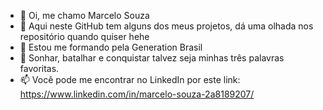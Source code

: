 - 👋 Oi, me chamo Marcelo Souza 
- 👀 Aqui neste GitHub tem alguns dos meus projetos, dá uma olhada nos repositório quando quiser hehe
- 🌱 Estou me formando pela Generation Brasil 
- 💞️ Sonhar, batalhar e conquistar talvez seja minhas três palavras favoritas.
- 📫 Você pode me encontrar no LinkedIn por este link: https://www.linkedin.com/in/marcelo-souza-2a8189207/

<!---
MarceloSouzaEDM/MarceloSouzaEDM is a ✨ special ✨ repository because its `README.md` (this file) appears on your GitHub profile.
You can click the Preview link to take a look at your changes.
--->

